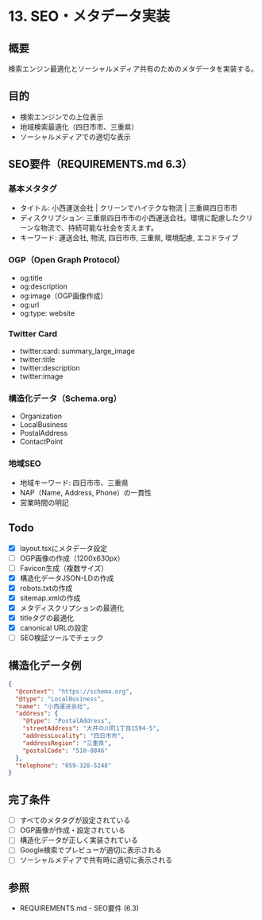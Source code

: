 # 13. SEO・メタデータ実装

## 概要
検索エンジン最適化とソーシャルメディア共有のためのメタデータを実装する。

## 目的
- 検索エンジンでの上位表示
- 地域検索最適化（四日市市、三重県）
- ソーシャルメディアでの適切な表示

## SEO要件（REQUIREMENTS.md 6.3）

### 基本メタタグ
- タイトル: 小西運送会社 | クリーンでハイテクな物流 | 三重県四日市市
- ディスクリプション: 三重県四日市市の小西運送会社。環境に配慮したクリーンな物流で、持続可能な社会を支えます。
- キーワード: 運送会社, 物流, 四日市市, 三重県, 環境配慮, エコドライブ

### OGP（Open Graph Protocol）
- og:title
- og:description
- og:image（OGP画像作成）
- og:url
- og:type: website

### Twitter Card
- twitter:card: summary_large_image
- twitter:title
- twitter:description
- twitter:image

### 構造化データ（Schema.org）
- Organization
- LocalBusiness
- PostalAddress
- ContactPoint

### 地域SEO
- 地域キーワード: 四日市市、三重県
- NAP（Name, Address, Phone）の一貫性
- 営業時間の明記

## Todo

- [x] layout.tsxにメタデータ設定
- [ ] OGP画像の作成（1200x630px）
- [ ] Favicon生成（複数サイズ）
- [x] 構造化データJSON-LDの作成
- [x] robots.txtの作成
- [x] sitemap.xmlの作成
- [x] メタディスクリプションの最適化
- [x] titleタグの最適化
- [x] canonical URLの設定
- [ ] SEO検証ツールでチェック

## 構造化データ例
```json
{
  "@context": "https://schema.org",
  "@type": "LocalBusiness",
  "name": "小西運送会社",
  "address": {
    "@type": "PostalAddress",
    "streetAddress": "大井の川町1丁目1594-5",
    "addressLocality": "四日市市",
    "addressRegion": "三重県",
    "postalCode": "510-0846"
  },
  "telephone": "059-328-5248"
}
```

## 完了条件

- [ ] すべてのメタタグが設定されている
- [ ] OGP画像が作成・設定されている
- [ ] 構造化データが正しく実装されている
- [ ] Google検索でプレビューが適切に表示される
- [ ] ソーシャルメディアで共有時に適切に表示される

## 参照
- REQUIREMENTS.md - SEO要件 (6.3)
